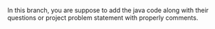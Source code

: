 In this branch, you are suppose to add the java code along with their questions or project problem statement with properly comments.
